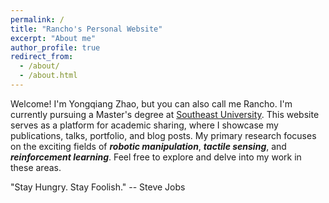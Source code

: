 ```yaml
---
permalink: /
title: "Rancho's Personal Website"
excerpt: "About me"
author_profile: true
redirect_from: 
  - /about/
  - /about.html
---
```


Welcome! I'm Yongqiang Zhao, but you can also call me Rancho. I'm currently pursuing a Master's degree at [Southeast University](https://www.seu.edu.cn/). This website serves as a platform for academic sharing, where I showcase my publications, talks, portfolio, and blog posts. My primary research focuses on the exciting fields of ***robotic manipulation***, ***tactile sensing***, and ***reinforcement learning***. Feel free to explore and delve into my work in these areas.

"Stay Hungry. Stay Foolish." -- Steve Jobs